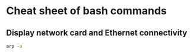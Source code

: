 # Cheat sheet of bash commands

## Display network card and Ethernet connectivity

```bash
arp -a
```
